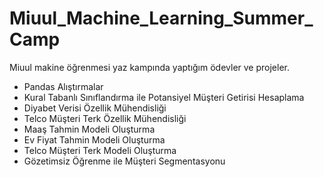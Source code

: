 # Miuul_Machine_Learning_Summer_Camp
Miuul makine öğrenmesi yaz kampında yaptığım ödevler ve projeler.

  * Pandas Alıştırmalar
  * Kural Tabanlı Sınıflandırma ile Potansiyel Müşteri Getirisi Hesaplama
  * Diyabet Verisi Özellik Mühendisliği
  * Telco Müşteri Terk Özellik Mühendisliği
  * Maaş Tahmin Modeli Oluşturma
  * Ev Fiyat Tahmin Modeli Oluşturma
  * Telco Müşteri Terk Modeli Oluşturma
  * Gözetimsiz Öğrenme ile Müşteri Segmentasyonu
